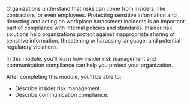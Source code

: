 
Organizations understand that risks can come from insiders, like contractors, or even employees. Protecting sensitive information and detecting and acting on workplace harassment incidents is an important part of compliance with internal policies and standards. Insider risk solutions help organizations protect against inappropriate sharing of sensitive information, threatening or harassing language, and potential regulatory violations.

In this module, you’ll learn how insider risk management and communication compliance can help you protect your organization.

After completing this module, you'll be able to:

- Describe insider risk management.
- Describe communication compliance.

